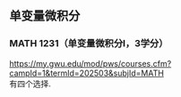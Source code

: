 ## 单变量微积分
### MATH 1231（单变量微积分I，3学分）  
https://my.gwu.edu/mod/pws/courses.cfm?campId=1&termId=202503&subjId=MATH  
有四个选择.  
